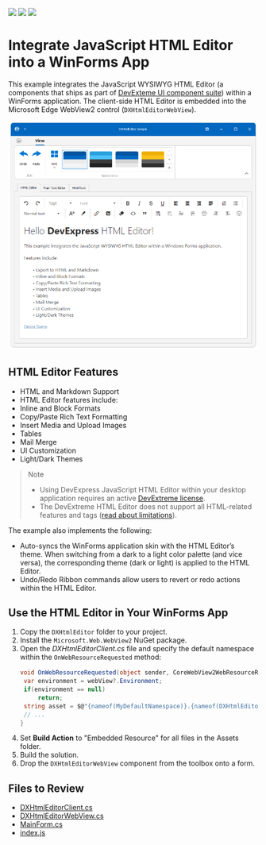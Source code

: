 <!-- default badges list -->
![](https://img.shields.io/endpoint?url=https://codecentral.devexpress.com/api/v1/VersionRange/773701951/23.2.3%2B)
[![](https://img.shields.io/badge/Open_in_DevExpress_Support_Center-FF7200?style=flat-square&logo=DevExpress&logoColor=white)](https://supportcenter.devexpress.com/ticket/details/T1223158)
[![](https://img.shields.io/badge/📖_How_to_use_DevExpress_Examples-e9f6fc?style=flat-square)](https://docs.devexpress.com/GeneralInformation/403183)
<!-- default badges end -->

# Integrate JavaScript HTML Editor into a WinForms App

This example integrates the JavaScript WYSIWYG HTML Editor (a components that ships as part of [DevExteme UI component suite](https://js.devexpress.com)) within a WinForms application. The client-side HTML Editor is embedded into the Microsoft Edge WebView2 control (`DXHtmlEditorWebView`).

![Integrate JavaScript HTML Editor into a WinForms Application](./i/devextreme-html-editor-within-winforms-app.png)

## HTML Editor Features

- HTML and Markdown Support
- HTML Editor features include:
- Inline and Block Formats
- Copy/Paste Rich Text Formatting
- Insert Media and Upload Images
- Tables
- Mail Merge
- UI Customization
- Light/Dark Themes

> Note
> -	Using DevExpress JavaScript HTML Editor within your desktop application requires an active [DevExtreme license](https://www.devexpress.com/buy/js/).
> -	The DevExtreme HTML Editor does not support all HTML-related features and tags ([read about limitations](https://js.devexpress.com/Angular/Documentation/Guide/UI_Components/HtmlEditor/Overview/)).

The example also implements the following:

- Auto-syncs the WinForms application skin with the HTML Editor’s theme. When switching from a dark to a light color palette (and vice versa), the corresponding theme (dark or light) is applied to the HTML Editor.
- Undo/Redo Ribbon commands allow users to revert or redo actions within the HTML Editor.

## Use the HTML Editor in Your WinForms App

1. Copy the `DXHtmlEditor` folder to your project.
2. Install the `Microsoft.Web.WebView2` NuGet package.
3. Open the *DXHtmlEditorClient.cs* file and specify the default namespace within the `OnWebResourceRequested` method:
   ```csharp
   void OnWebResourceRequested(object sender, CoreWebView2WebResourceRequestedEventArgs e) {
    var environment = webView?.Environment;
    if(environment == null)
        return;
    string asset = $@"{nameof(MyDefaultNamespace)}.{nameof(DXHtmlEditor)}.Assets.{e.Request.Uri.Substring(rootURIFilter.Length - 1)}";
    // ...
   }
   ```
4. Set **Build Action** to "Embedded Resource" for all files in the Assets folder.
5. Build the solution.
6. Drop the `DXHtmlEditorWebView` component from the toolbox onto a form.

## Files to Review

- [DXHtmlEditorClient.cs](./CS/DXHtmlEditor/DXHtmlEditorClient.cs)
- [DXHtmlEditorWebView.cs](./CS/DXHtmlEditor/DXHtmlEditorWebView.cs)
- [MainForm.cs](./CS/MainForm.cs)
- [index.js](./CS/DXHtmlEditor/Assets/index.js)
